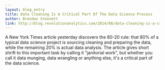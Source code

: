 ```yaml
---
layout: blog_entry
title: Data Cleaning Is A Critical Part Of The Data Science Process
author: Brendan Stennett
link: http://blog.revolutionanalytics.com/2014/08/data-cleaning-is-a-critical-part-of-the-data-science-process.html
---
```


A New York Times article yesterday discovers the 80-20 rule: that 80% of a typical data science project is sourcing cleaning and preparing the data, while the remaining 20% is actual data analysis. The article gives short shrift to this important task by calling it "janitorial work", but whether you call it data munging, data wrangling or anything else, it's a critical part of the data science.